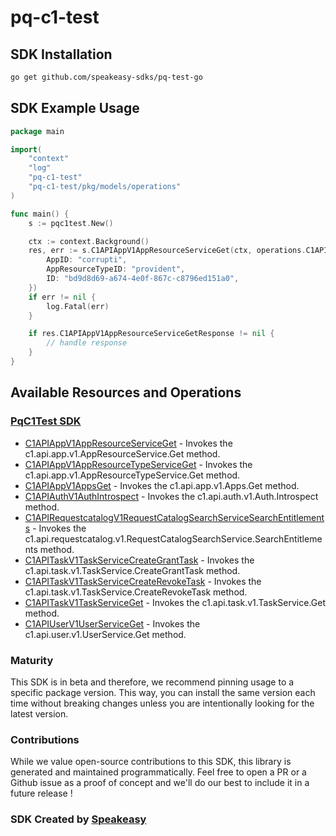 # pq-c1-test

<!-- Start SDK Installation -->
## SDK Installation

```bash
go get github.com/speakeasy-sdks/pq-test-go
```
<!-- End SDK Installation -->

## SDK Example Usage
<!-- Start SDK Example Usage -->
```go
package main

import(
	"context"
	"log"
	"pq-c1-test"
	"pq-c1-test/pkg/models/operations"
)

func main() {
    s := pqc1test.New()

    ctx := context.Background()
    res, err := s.C1APIAppV1AppResourceServiceGet(ctx, operations.C1APIAppV1AppResourceServiceGetRequest{
        AppID: "corrupti",
        AppResourceTypeID: "provident",
        ID: "bd9d8d69-a674-4e0f-867c-c8796ed151a0",
    })
    if err != nil {
        log.Fatal(err)
    }

    if res.C1APIAppV1AppResourceServiceGetResponse != nil {
        // handle response
    }
}
```
<!-- End SDK Example Usage -->

<!-- Start SDK Available Operations -->
## Available Resources and Operations

### [PqC1Test SDK](docs/pqc1test/README.md)

* [C1APIAppV1AppResourceServiceGet](docs/pqc1test/README.md#c1apiappv1appresourceserviceget) - Invokes the c1.api.app.v1.AppResourceService.Get method.
* [C1APIAppV1AppResourceTypeServiceGet](docs/pqc1test/README.md#c1apiappv1appresourcetypeserviceget) - Invokes the c1.api.app.v1.AppResourceTypeService.Get method.
* [C1APIAppV1AppsGet](docs/pqc1test/README.md#c1apiappv1appsget) - Invokes the c1.api.app.v1.Apps.Get method.
* [C1APIAuthV1AuthIntrospect](docs/pqc1test/README.md#c1apiauthv1authintrospect) - Invokes the c1.api.auth.v1.Auth.Introspect method.
* [C1APIRequestcatalogV1RequestCatalogSearchServiceSearchEntitlements](docs/pqc1test/README.md#c1apirequestcatalogv1requestcatalogsearchservicesearchentitlements) - Invokes the c1.api.requestcatalog.v1.RequestCatalogSearchService.SearchEntitlements method.
* [C1APITaskV1TaskServiceCreateGrantTask](docs/pqc1test/README.md#c1apitaskv1taskservicecreategranttask) - Invokes the c1.api.task.v1.TaskService.CreateGrantTask method.
* [C1APITaskV1TaskServiceCreateRevokeTask](docs/pqc1test/README.md#c1apitaskv1taskservicecreaterevoketask) - Invokes the c1.api.task.v1.TaskService.CreateRevokeTask method.
* [C1APITaskV1TaskServiceGet](docs/pqc1test/README.md#c1apitaskv1taskserviceget) - Invokes the c1.api.task.v1.TaskService.Get method.
* [C1APIUserV1UserServiceGet](docs/pqc1test/README.md#c1apiuserv1userserviceget) - Invokes the c1.api.user.v1.UserService.Get method.
<!-- End SDK Available Operations -->

### Maturity

This SDK is in beta and therefore, we recommend pinning usage to a specific package version.
This way, you can install the same version each time without breaking changes unless you are intentionally
looking for the latest version.

### Contributions

While we value open-source contributions to this SDK, this library is generated and maintained programmatically.
Feel free to open a PR or a Github issue as a proof of concept and we'll do our best to include it in a future release !

### SDK Created by [Speakeasy](https://docs.speakeasyapi.dev/docs/using-speakeasy/client-sdks)
